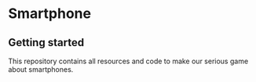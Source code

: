 # Smartphone

## Getting started

This repository contains all resources and code to make our serious game about smartphones.
